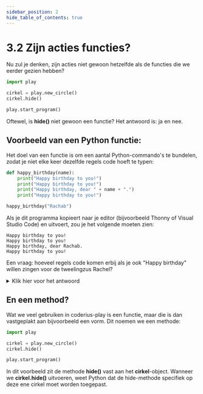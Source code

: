 ```yaml
---
sidebar_position: 2
hide_table_of_contents: true
---
```


# 3.2 Zijn acties functies?
Nu zul je denken, zijn acties niet gewoon hetzelfde als de functies die we eerder gezien hebben?

```python
import play 

cirkel = play.new_circle()
cirkel.hide()

play.start_program()
```

Oftewel, is **hide()** niet gewoon een functie? Het antwoord is: ja en nee.

## Voorbeeld van een Python functie:
Het doel van een functie is om een aantal Python-commando's te bundelen, zodat je niet elke keer dezelfde regels code hoeft te typen:

```python
def happy_birthday(name):
    print("Happy birthday to you!")
    print("Happy birthday to you!")
    print("Happy birthday, dear " + name + ".")
    print("Happy birthday to you!")

happy_birthday("Rachab")
```

Als je dit programma kopieert naar je editor (bijvoorbeeld Thonny of Visual Studio Code) en uitvoert, zou je het volgende moeten zien:

```
Happy birthday to you!
Happy birthday to you!
Happy birthday, dear Rachab.
Happy birthday to you!
```


Een vraag: hoeveel regels code komen erbij als je ook "Happy birthday" willen zingen voor de tweelingzus Rachel?

<details>
    <summary>Klik hier voor het antwoord</summary>

Slechts één! De functie wordt maar één keer gedefinieerd. Daarna heb je iedere keer maar één regel code nodig om de functie aan te roepen.

```python
def happy_birthday(name):
    print("Happy birthday to you!")
    print("Happy birthday to you!")
    print("Happy birthday, dear " + name + ".")
    print("Happy birthday to you!")

happy_birthday("Rachab")
happy_birthday("Rachel")
```

</details>

## En een method?
Wat we veel gebruiken in coderius-play is een functie, maar die is dan vastgeplakt aan bijvoorbeeld een vorm. Dit noemen we een methode:

```python
import play 

cirkel = play.new_circle()
cirkel.hide()

play.start_program()
```

In dit voorbeeld zit de methode **hide()** vast aan het **cirkel**-object. Wanneer we **cirkel.hide()** uitvoeren, weet Python dat de hide-methode specifiek op deze ene cirkel moet worden toegepast.